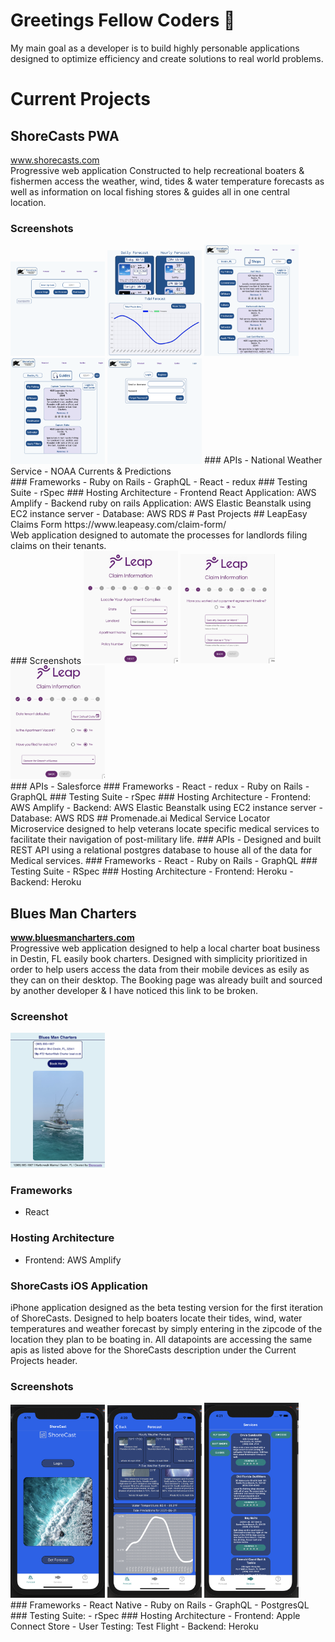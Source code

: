 # Greetings Fellow Coders 👋
My main goal as a developer is to build highly personable applications designed to optimize efficiency and create solutions to real world problems. </br>
# Current Projects 
## ShoreCasts PWA 
www.shorecasts.com </br>
Progressive web application Constructed to help recreational boaters & fishermen access the weather, wind, tides & water temperature forecasts as well as information on local fishing stores & guides all in one central location. </br>
### Screenshots
<img src="/p1Screenshot.png" width=30% height=20%>
<img src="/ForecastsScreenshot.png" width=30% height=20%>
<img src="/shopsScreenshot.png" width=30% height=20%>
<img src="/GuidesScreenshot.png" width=30% height=20%>
<img src="/loginScreenshot.png" width=30% height=20%>
### APIs 
- National Weather Service
- NOAA Currents & Predictions </br>
### Frameworks
- Ruby on Rails
- GraphQL
- React
- redux 
### Testing Suite 
- rSpec 
### Hosting Architecture
- Frontend React Application: AWS Amplify
- Backend ruby on rails Application: AWS Elastic Beanstalk using EC2 instance server
- Database: AWS RDS 
# Past Projects
## LeapEasy Claims Form
https://www.leapeasy.com/claim-form/ </br>
Web application designed to automate the processes for landlords filing claims on their tenants.
</br>
### Screenshots
<img src="/leapClaimsp1.png" width=30% height=30%>
<img src="/leapClaimsP2.png" width=30% height=30%>
<img src="/leapClaimsP3.png" width=30% height=30%> </br>
### APIs
- Salesforce
### Frameworks
- React
- redux
- Ruby on Rails
- GraphQL
### Testing Suite
- rSpec
### Hosting Architecture
- Frontend: AWS Amplify
- Backend: AWS Elastic Beanstalk using EC2 instance server
- Database: AWS RDS
## Promenade.ai Medical Service Locator
Microservice designed to help veterans locate specific medical services to facilitate their navigation of post-military life. 
### APIs
- Designed and built REST API using a relational postgres database to house all of the data for Medical services.
### Frameworks
- React
- Ruby on Rails
- GraphQL
### Testing Suite
- RSpec
### Hosting Architecture
- Frontend: Heroku
- Backend: Heroku

## Blues Man Charters
**www.bluesmancharters.com** </br>
Progressive web application designed to help a local charter boat business in Destin, FL easily book charters. Designed with simplicity prioritized in order to help users access the data from their mobile devices as esily as they can on their desktop. The Booking page was already built and sourced by another developer & I have noticed this link to be broken. </br>
### Screenshot
<img src="/HomePage.png" width=30% height=30%> </br>
### Frameworks
- React 
### Hosting Architecture
- Frontend: AWS Amplify
### ShoreCasts iOS Application
iPhone application designed as the beta testing version for the first iteration of ShoreCasts. Designed to help boaters locate their tides, wind, water temperatures and weather forecast by simply entering in the zipcode of the location they plan to be boating in. All datapoints are accessing the same apis as listed above for the ShoreCasts description under the Current Projects header.
</br>
### Screenshots
<img src="/Screen Shot 2021-06-21 at 4.19.07 PM.png" width=30% height=30%>
<img src="/Screen Shot 2021-06-21 at 4.20.32 PM.png" width=30% height=30%>
<img src="/Screen Shot 2021-06-21 at 4.21.12 PM.png" width=30% height=30%> </br>
### Frameworks
- React Native
- Ruby on Rails
- GraphQL
- PostgresQL
### Testing Suite:
- rSpec
### Hosting Architecture
- Frontend: Apple Connect Store
- User Testing: Test Flight
- Backend: Heroku
